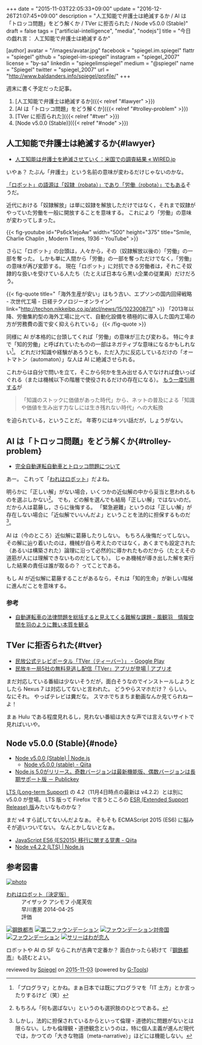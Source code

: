 +++
date = "2015-11-03T22:05:33+09:00"
update = "2016-12-26T21:07:45+09:00"
description = "人工知能で弁護士は絶滅するか / AI は「トロッコ問題」をどう解くか / TVer に拒否られた / Node v5.0.0 (Stable)"
draft = false
tags = ["artificial-intelligence", "media", "nodejs"]
title = "今日の戯れ言： 人工知能で弁護士は絶滅するか"

[author]
  avatar = "/images/avatar.jpg"
  facebook = "spiegel.im.spiegel"
  flattr = "spiegel"
  github = "spiegel-im-spiegel"
  instagram = "spiegel_2007"
  license = "by-sa"
  linkedin = "spiegelimspiegel"
  medium = "@spiegel"
  name = "Spiegel"
  twitter = "spiegel_2007"
  url = "http://www.baldanders.info/spiegel/profile/"
+++

週末に書く予定だった記事。

1. [人工知能で弁護士は絶滅するか]({{< relref "#lawyer" >}})
1. [AI は「トロッコ問題」をどう解くか]({{< relref "#trolley-problem" >}})
1. [TVer に拒否られた]({{< relref "#tver" >}})
1. [Node v5.0.0 (Stable)]({{< relref "#node" >}})

## 人工知能で弁護士は絶滅するか{#lawyer}

- [人工知能は弁護士を絶滅させていく：米国での調査結果 « WIRED.jp](http://wired.jp/2015/10/28/computers-replacing-lawyers/)

いやぁ？ たぶん「弁護士」という名前の意味が変わるだけじゃないのかな。

[「ロボット」の語源は「奴隷（robata）」であり「労働（robota）」でもある](https://wirelesswire.jp/2015/10/47216/)そうだ。

近代における「奴隷解放」は単に奴隷を解放しただけではなく，それまで奴隷がやっていた労働を一般に開放することを意味する。
これにより「労働」の意味が変わってしまった。

{{< fig-youtube id="Ps6ck1ejoAw" width="500" height="375" title="Smile, Charlie Chaplin , Modern Times, 1936 - YouTube" >}}

さらに「ロボット」の台頭は，人々から，その（奴隷解放以後の）「労働」の一部を奪った。
しかも単に人間から「労働」の一部を奪っただけでなく，「労働」の意味が再び変節する。
現在「ロボット」に対抗できる労働者は，それこそ奴隷的な扱いを受けている人たち（たとえば日本なら黒い企業の従業員）だけだろう。

{{< fig-quote title="「海外生産が安い」はもう古い、エプソンの国内回帰戦略 - 次世代工場 - 日経テクノロジーオンライン" link="http://techon.nikkeibp.co.jp/atcl/news/15/102300871/" >}}
「2013年以降、労働集約型の海外工場に比べて、自動化設備を積極的に導入した国内工場の方が労務費の面で安く抑えられている」
{{< /fig-quote >}}

同様に AI が本格的に台頭してくれば「労働」の意味が三たび変わる。
特に今まで「知的労働」と呼ばれていたものの一部はネガティブな意味になるかもしれない[^a]。
どれだけ知識や経験があろうとも，ただ入力に反応しているだけの「オートマトン（automaton）」な人は AI に絶滅させられる。

[^a]: 「プログラマ」とかね。まぁ日本では既にプログラマを「IT 土方」とか言ったりするけど（笑）

これからは自分で問いを立て，そこから何かを生み出せる人でなければ食いっぱぐれる（または機械以下の階層で使役されるだけの存在になる）。
[もう一度引用する](https://medium.com/@spiegel/-8fcccfb661 "続ける（続いてる）だけではダメ — Medium")が

> 「知識のストックに価値があった時代」から、ネットの普及による「知識や価値を生み出す力なしには生き残れない時代」への大転換

を迫られている，ということだ。
年寄りにはキツい話だが，しょうがない。

## AI は「トロッコ問題」をどう解くか{#trolley-problem}

- [完全自動運転自動車とトロッコ問題について](http://blogos.com/article/142284/)

あー。
これって「[われはロボット](http://www.amazon.co.jp/exec/obidos/ASIN/B00O1VK072/baldandersinf-22/)」だよね。

明らかに「正しい解」がない場合，いくつかの近似解の中から妥当と思われるものを選ぶしかない[^b]。
でも，どの解を選んでも結局「正しい解」ではないのだ。
だから人は葛藤し，さらに後悔する。
「緊急避難」というのは「正しい解」が存在しない場合に「近似解でいいんだよ」ということを法的に担保するものだ[^c]。

[^b]: もちろん「何も選ばない」というのも選択肢のひとつである。
[^c]: しかし，法的に担保されているからといって倫理・道徳的に問題がないとは限らない。しかも倫理観・道徳観念というのは，特に個人主義が進んだ現代では，かつての「大きな物語（meta-narrative）」ほどには機能しない。

AI は（今のところ）近似解に葛藤したりしない。
もちろん後悔だってしない。
その解に辿り着いたのは，機械が自ら考えたのではなく，あくまでも設定された（あるいは構築された）論理に沿って必然的に導かれたものだから（たとえその道筋が人には理解できないものだとしても）。
じゃあ機械が導き出した解を実行した結果の責任は誰が取るの？ ってことである。

もし AI が近似解に葛藤することがあるなら，それは「知的生命」が新しい階梯に進んだことを意味する。

### 参考

- [自動運転車の法律問題を総括すると見えてくる難解な課題 - 風観羽　情報空間を羽のように舞い本質を観る](http://d.hatena.ne.jp/ta26/20151104)

## TVer に拒否られた{#tver}

- [民放公式テレビポータル「TVer（ティーバー）」 - Google Play](https://play.google.com/store/apps/details?id=jp.hamitv.hamiand1)
- [民放キー局5社の無料見逃し配信「TVer」アプリが登場 | アプリオ](http://appllio.com/20151026-7241-tver-app)

まだ対応している番組は少ないそうだが，面白そうなのでインストールしようとしたら Nexus 7 は対応してないと言われた。
どうやらスマホだけ？ らしい。
なにそれ。
やっぱテレビは糞だな。
スマホでちまちま動画なんか見てられねーよ！

まぁ Hulu である程度見れるし，見れない番組は大きな声では言えないサイトで見ればいいや。

## Node v5.0.0 (Stable){#node}

- [Node v5.0.0 (Stable) | Node.js](https://nodejs.org/en/blog/release/v5.0.0/)
    - [Node v5.0.0 (stable) - Qiita](http://qiita.com/zakiko/items/f1e6db17e243667b8513)
- [Node.js 5.0がリリース。奇数バージョンは最新機能版、偶数バージョンは長期サポート版 － Publickey](http://www.publickey1.jp/blog/15/nodejs_50.html)

[LTS (Long-term Support)](https://github.com/nodejs/LTS/) の 4.2（11月4日時点の最新は v4.2.2）とは別に v5.0.0 が登場。
LTS 版って Firefox で言うところの [ESR (Extended Support Release) 版](http://www.mozilla.jp/business/downloads/)みたいなものかな？

まだ v4 すら試してないんだよなぁ。
そもそも ECMAScript 2015 (ES6) に脳みそが追いついてない。
なんとかしないとなぁ。

- [JavaScript ES6 (ES2015) 移行に関する覚書 - Qiita](http://qiita.com/LightSpeedC/items/9dd46c456e7bbdb1c857)
- [Node v4.2.2 (LTS) | Node.js](https://nodejs.org/en/blog/release/v4.2.2/)

## 参考図書

<div class="hreview" ><a class="item url" href="http://www.amazon.co.jp/exec/obidos/ASIN/B00O1VK072/baldandersinf-22/"><img src="http://ecx.images-amazon.com/images/I/51UzGYXJ70L._SL160_.jpg" alt="photo" class="photo"  /></a><dl ><dt class="fn"><a class="item url" href="http://www.amazon.co.jp/exec/obidos/ASIN/B00O1VK072/baldandersinf-22/">われはロボット〔決定版〕</a></dt><dd>アイザック アシモフ 小尾芙佐 </dd><dd>早川書房 2014-04-25</dd><dd>評価<abbr class="rating" title="4"><img src="http://g-images.amazon.com/images/G/01/detail/stars-4-0.gif" alt="" /></abbr> </dd></dl><p class="similar"><a href="http://www.amazon.co.jp/exec/obidos/ASIN/B00O2O7JFY/baldandersinf-22/" target="_top"><img src="http://images.amazon.com/images/P/B00O2O7JFY.09._SCTHUMBZZZ_.jpg"  alt="鋼鉄都市"  /></a> <a href="http://www.amazon.co.jp/exec/obidos/ASIN/B00N4FBCR8/baldandersinf-22/" target="_top"><img src="http://images.amazon.com/images/P/B00N4FBCR8.09._SCTHUMBZZZ_.jpg"  alt="第二ファウンデーション"  /></a> <a href="http://www.amazon.co.jp/exec/obidos/ASIN/B00N4FBCUU/baldandersinf-22/" target="_top"><img src="http://images.amazon.com/images/P/B00N4FBCUU.09._SCTHUMBZZZ_.jpg"  alt="ファウンデーション対帝国"  /></a> <a href="http://www.amazon.co.jp/exec/obidos/ASIN/B00N4FBCO6/baldandersinf-22/" target="_top"><img src="http://images.amazon.com/images/P/B00N4FBCO6.09._SCTHUMBZZZ_.jpg"  alt="ファウンデーション"  /></a> <a href="http://www.amazon.co.jp/exec/obidos/ASIN/B00N4FBCQO/baldandersinf-22/" target="_top"><img src="http://images.amazon.com/images/P/B00N4FBCQO.09._SCTHUMBZZZ_.jpg"  alt="サリーはわが恋人"  /></a> </p>
<p class="description">ロボットや AI の SF ならこれが古典で定番か？ 面白かったら続けて『<a href="http://www.amazon.co.jp/exec/obidos/ASIN/B00O2O7JFY/baldandersinf-22/">鋼鉄都市</a>』も読むとよい。</p>
<p class="gtools" >reviewed by <a href='#maker' class='reviewer'>Spiegel</a> on <abbr class="dtreviewed" title="2015-11-03">2015-11-03</abbr> (powered by <a href="http://www.goodpic.com/mt/aws/index.html" >G-Tools</a>)</p>
</div>
